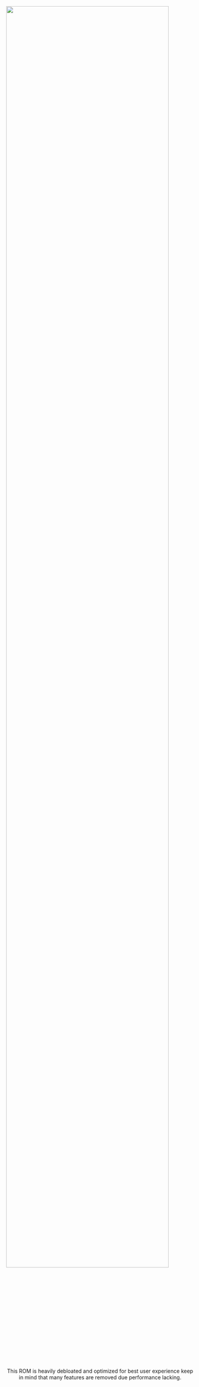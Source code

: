 <img src="https://i.imgur.com/X3W17KB.png" width="93%">
<p align="center"> This ROM is heavily debloated and optimized for best user experience keep in mind that many features are removed due performance lacking. <p align="center">

